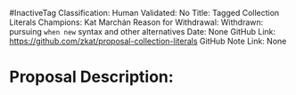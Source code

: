 #InactiveTag
Classification:
Human Validated: No
Title: Tagged Collection Literals
Champions: Kat Marchán
Reason for Withdrawal: Withdrawn: pursuing `when new` syntax and other alternatives
Date: None
GitHub Link: https://github.com/zkat/proposal-collection-literals
GitHub Note Link: None

# Proposal Description:
